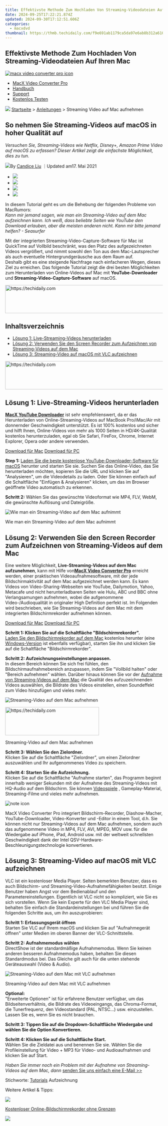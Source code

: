 ```yaml
---
title: Effektivste Methode Zum Hochladen Von Streaming-Videodateien Auf Ihren Mac
date: 2024-09-25T17:22:21.874Z
updated: 2024-09-30T17:12:51.606Z
categories:
  - macxdvd
thumbnail: https://thmb.techidaily.com/f9e691ab1179ca5da97e6ab8b312a61013e41cba8e3a02b301a39e9364b303a9.jpg
---
```


## Effektivste Methode Zum Hochladen Von Streaming-Videodateien Auf Ihren Mac

[![macx video converter pro icon](https://www.macxdvd.com/tutorial-de/../image-style/new-seo/icon11.png)](https://tools.techidaily.com/macxdvd/products/)

* [MacX Video Converter Pro](https://tools.techidaily.com/macxdvd/products/)
* [Handbuch](https://tools.techidaily.com/macxdvd/products/)
* [Support](https://tools.techidaily.com/macxdvd/products/)
* [Kostenlos Testen](https://tools.techidaily.com/macxdvd/products/)

![](https://www.macxdvd.com/tutorial-de/../image-style/new-seo/icon7.png) [Startseite](https://tools.techidaily.com/macxdvd/products/) \> [Anleitungen](https://tools.techidaily.com/macxdvd/products/) \> Streaming Video auf Mac aufnehmen

## So nehmen Sie Streaming-Videos auf macOS in hoher Qualität auf

_Versuchen Sie, Streaming-Videos wie Netflix, Disney+, Amazon Prime Video auf macOS zu erfassen? Dieser Artikel zeigt die einfachste Möglichkeit, dies zu tun._

![](https://www.macxdvd.com/tutorial-de/../image-style/new-seo/icon6.png)By [Candice Liu](https://www.linkedin.com/in/candice-liu-444483a3/) ｜Updated am17\. Mai 2021 

* [![](https://www.macxdvd.com/tutorial-de/../image-style/new-seo/share-fa.jpg)](https://www.facebook.com/sharer/sharer.php?u=https://www.macxdvd.com/tutorial-de/streaming-video-auf-mac-aufnehmen.htm)
* [![](https://www.macxdvd.com/tutorial-de/../image-style/new-seo/share-tw.jpg)](https://twitter.com/intent/tweet?url=https://www.macxdvd.com/tutorial-de/streaming-video-auf-mac-aufnehmen.htm)
* [![](https://www.macxdvd.com/tutorial-de/../image-style/new-seo/share-go.jpg)](https://pinterest.com/pin/create/button/?url=https://www.macxdvd.com/tutorial-de/streaming-video-auf-mac-aufnehmen.htm)
* [![](https://www.macxdvd.com/tutorial-de/../image-style/new-seo/share-in.jpg)](https://www.linkedin.com/shareArticle?mini=true&url=https://www.macxdvd.com/tutorial-de/streaming-video-auf-mac-aufnehmen.htm&title=&summary=https://www.macxdvd.com/tutorial-de/streaming-video-auf-mac-aufnehmen.htm&source=)

In diesem Tutorial geht es um die Behebung der folgenden Probleme von MacRumors:  
_Kann mir jemand sagen, wie man ein Streaming-Video auf dem Mac aufzeichnen kann. Ich weiß, dass beliebte Seiten wie YouTube den Download erlauben, aber die meisten anderen nicht. Kann mir bitte jemand helfen? - Seasurfer_ 

Mit der integrierten Streaming-Video-Capture-Software für Mac ist QuickTime auf Vollbild beschränkt, was den Platz des aufgezeichneten Videos vergrößert, und nimmt sowohl den Ton aus dem Mac-Lautsprecher als auch eventuelle Hintergrundgeräusche aus dem Raum auf.   
 Deshalb gibt es eine steigende Nachfrage nach einfacheren Wegen, dieses Ziel zu erreichen. Das folgende Tutorial zeigt die drei besten Möglichkeiten zum Herunterladen von Online-Videos auf Mac mit **YouTube-Downloader** und **Streaming-Video-Capture-Software** auf macOS. 

<!-- affiliate ads begin -->
<a href="https://imp.i357552.net/c/5597632/947750/11832" target="_top" id="947750">
  <img src="//a.impactradius-go.com/display-ad/11832-947750" border="0" alt="https://techidaily.com" width="728" height="90"/>
</a>
<img height="0" width="0" src="https://imp.i357552.net/i/5597632/947750/11832" style="position:absolute;visibility:hidden;" border="0" />
<!-- affiliate ads end -->

## Inhaltsverzeichnis

* [Lösung 1: Live-Streaming-Videos herunterladen](https://tools.techidaily.com/macxdvd/products/)
* [Lösung 2: Verwenden Sie den Screen Recorder zum Aufzeichnen von Streaming-Videos auf dem Mac](https://tools.techidaily.com/macxdvd/products/)
* [Lösung 3: Streaming-Video auf macOS mit VLC aufzeichnen](https://tools.techidaily.com/macxdvd/products/)

<!-- affiliate ads begin -->
<a href="https://appsumo.8odi.net/c/5597632/2130890/7443" target="_top" id="2130890">
  <img src="//a.impactradius-go.com/display-ad/7443-2130890" border="0" alt="https://techidaily.com" width="728" height="90"/>
</a>
<img height="0" width="0" src="https://appsumo.8odi.net/i/5597632/2130890/7443" style="position:absolute;visibility:hidden;" border="0" />
<!-- affiliate ads end -->

## Lösung 1: Live-Streaming-Videos herunterladen

[**MacX YouTube Downloader**](https://tools.techidaily.com/macxdvd/products/) ist sehr empfehlenswert, da er das Herunterladen von Online-Streaming-Videos auf MacBook Pro/iMac/Air mit donnernder Geschwindigkeit unterstützt. Es ist 100% kostenlos und sicher und hilft Ihnen, Online-Videos von mehr als 1000 Seiten in HD/4K-Qualität kostenlos herunterzuladen, egal ob Sie Safari, FireFox, Chrome, Internet Explorer, Opera oder andere verwenden.

[Download für Mac](https://tools.techidaily.com/macxdvd/products/) [Download für PC](https://tools.techidaily.com/macxdvd/products/) 

**Step 1:** [Laden Sie die beste kostenlose YouTube-Downloader-Software für macOS](https://tools.techidaily.com/macxdvd/products/) herunter und starten Sie sie. Suchen Sie das Online-Video, das Sie herunterladen möchten, kopieren Sie die URL und klicken Sie auf "Analysieren", um die Videodetails zu laden. Oder Sie können einfach auf die Schaltfläche "Einfügen & Analysieren" klicken, um das im Browser geöffnete Video automatisch zu erkennen. 

**Schritt 2:** Wählen Sie das gewünschte Videoformat wie MP4, FLV, WebM, die gewünschte Auflösung und Dateigröße. 

![Wie man ein Streaming-Video auf dem Mac aufnimmt](https://www.macxdvd.com/tutorial-de/../mac-dvd-video-converter-how-to/article-image/2015-amas-video-download.png) 

Wie man ein Streaming-Video auf dem Mac aufnimmt

## Lösung 2: Verwenden Sie den Screen Recorder zum Aufzeichnen von Streaming-Videos auf dem Mac

Eine weitere Möglichkeit, **Live-Streaming-Videos auf dem Mac aufzunehmen**, kann mit Hilfe von[**MacX Video Converter Pro**](https://tools.techidaily.com/macxdvd/products/) erreicht werden, einer praktischen Videoaufnahmesoftware, mit der jede Bildschirmaktivität auf dem Mac aufgezeichnet werden kann. Es kann Videos von Video-Sharing-Webseiten wie YouTube, Dailymotion, Yahoo, Metacafe und nicht herunterladbaren Seiten wie Hulu, ABC und BBC ohne Verlangsamungen aufnehmen, wobei die aufgenommene Video-/Audioqualität in originaler High Definition perfekt ist. Im Folgenden wird beschrieben, wie Sie Streaming-Videos auf dem Mac mit dem integrierten Bildschirmrekorder aufnehmen können.

[Download für Mac](https://tools.techidaily.com/macxdvd/products/) [Download für PC](https://tools.techidaily.com/macxdvd/products/) 

**Schritt 1: Klicken Sie auf die Schaltfläche "Bildschirmrekorder".**  
[Laden Sie den Bildschirmrekorder auf dem Mac](https://tools.techidaily.com/macxdvd/products/) kostenlos herunter (eine [Windows-Version](https://tools.techidaily.com/macxdvd/products/) ist ebenfalls verfügbar), starten Sie ihn und klicken Sie auf die Schaltfläche "Bildschirmrekorder".

**Schritt 2: Aufzeichnungseinstellungen anpassen.**   
In diesem Bereich können Sie sich frei fühlen, den Bildschirmaufnahmebereich anzupassen, indem Sie "Vollbild halten" oder "Bereich aufnehmen" wählen. Darüber hinaus können Sie vor der [Aufnahme von Streaming-Videos auf dem Mac](https://tools.techidaily.com/macxdvd/products/) die Qualität des aufzuzeichnenden Videos auswählen, die Bildrate des Videos einstellen, einen Soundeffekt zum Video hinzufügen und vieles mehr.

![Streaming-Video auf dem Mac aufnehmen](https://www.macxdvd.com/tutorial-de/../mac-video-converter-pro/step-image/record-screen-audio.png) 

<!-- affiliate ads begin -->
<a href="https://aligracehair.sjv.io/c/5597632/1915805/19272" target="_top" id="1915805">
  <img src="//a.impactradius-go.com/display-ad/19272-1915805" border="0" alt="https://techidaily.com" width="300" height="90"/>
</a>
<img height="0" width="0" src="https://aligracehair.sjv.io/i/5597632/1915805/19272" style="position:absolute;visibility:hidden;" border="0" />
<!-- affiliate ads end -->

Streaming-Video auf dem Mac aufnehmen

**Schritt 3: Wählen Sie den Zielordner.**   
Klicken Sie auf die Schaltfläche "Zielordner", um einen Zielordner auszuwählen und Ihr aufgenommenes Video zu speichern.

**Schritt 4: Starten Sie die Aufzeichnung.**  
Klicken Sie auf die Schaltfläche "Aufnahme starten", das Programm beginnt innerhalb weniger Sekunden mit der Aufnahme des Streaming-Videos mit HQ-Audio auf dem Bildschirm. Sie können [Videospiele](https://tools.techidaily.com/macxdvd/products/) , Gameplay-Material, Streaming-Filme und vieles mehr aufnehmen. 

![note icon](https://www.macxdvd.com/tutorial-de/../image-style/new-seo/icon0.png)

MacX Video Converter Pro integriert Bildschirm-Recorder, Diashow-Macher, YouTube-Downloader, Video-Konverter und -Editor in einem Tool, d.h. Sie können nicht nur Streaming-Videos auf dem Mac aufnehmen, sondern auch das aufgenommene Video in MP4, FLV, AVI, MPEG, MOV usw. für die Wiedergabe auf iPhone, iPad, Android usw. mit der weltweit schnellsten Geschwindigkeit dank der Intel QSV-Hardware-Beschleunigungstechnologie konvertieren. 

## Lösung 3: Streaming-Video auf macOS mit VLC aufzeichnen

VLC ist ein kostenloser Media Player. Selten bemerkten Benutzer, dass es auch Bildschirm- und Streaming-Video-Aufnahmefähigkeiten besitzt. Einige Benutzer haben Angst vor dem Bedienablauf und den Parametereinstellungen. Eigentlich ist VLC nicht so kompliziert, wie Sie es sich vorstellen. Wenn Sie kein Experte für den VLC Media Player sind, behalten Sie einfach die Standardeinstellungen bei und führen Sie die folgenden Schritte aus, um ihn auszuprobieren: 

**Schritt 1: Erfassungsgerät öffnen**  
 Starten Sie VLC auf Ihrem macOS und klicken Sie auf "Aufnahmegerät öffnen" unter Medien im oberen Banner der VLC-Schnittstelle. 

**Schritt 2: Aufnahmemodus wählen**  
 DirectShow ist der standardmäßige Aufnahmemodus. Wenn Sie keinen anderen besseren Aufnahmemodus haben, behalten Sie diesen Standardmodus bei. Das Gleiche gilt auch für die unten stehende Geräteauswahl (Video & Audio). 

![Streaming-Video auf dem Mac mit VLC aufnehmen](https://www.macxdvd.com/tutorial-de/../mac-dvd-video-converter-how-to/article-image/capture-screen-vlc.jpg) 

Streaming-Video auf dem Mac mit VLC aufnehmen

**Optional:**   
 "Erweiterte Optionen" ist für erfahrene Benutzer verfügbar, um das Bildseitenverhältnis, die Bildrate des Videoeingangs, das Chroma-Format, die Tunerfrequenz, den Videostandard (PAL, NTSC...) usw. einzustellen. Lassen Sie es, wenn Sie es nicht brauchen. 

**Schritt 3: Tippen Sie auf die Dropdown-Schaltfläche Wiedergabe und wählen Sie die Option Konvertieren.**

**Schritt 4: Klicken Sie auf die Schaltfläche Start.**   
 Wählen Sie die Zieldatei aus und benennen Sie sie. Wählen Sie die Profileinstellung für Video + MP3 für Video- und Audioaufnahmen und klicken Sie auf Start. 

_Haben Sie immer noch ein Problem mit der Aufnahme von Streaming-Videos auf dem Mac, dann_ [senden Sie uns einfach eine E-Mail >>](https://tools.techidaily.com/macxdvd/products/)

Stichworte: [Tutorials](https://tools.techidaily.com/macxdvd/products/) Aufzeichnung 

Weitere Artikel & Tipps:

![](https://www.macxdvd.com/tutorial-de/../image-style/new-seo/pic7.jpg)

[Kostenloser Online-Bildschirmrekorder ohne Grenzen](https://tools.techidaily.com/macxdvd/products/)

![](https://www.macxdvd.com/tutorial-de/../image-style/new-seo/pic6.jpg)

<!-- affiliate ads begin -->
<span id="1516072">
					<video width="864" height="1536" style="cursor:pointer"
           poster="//a.impactradius-go.com/display-clicktoplayimage/1516072.png"
           onclick="if(!this.playClicked){this.play();this.setAttribute('controls',true);this.playClicked=true;}">
	   <source src="//a.impactradius-go.com/display-ad/16446-1516072">
	   <img src="//a.impactradius-go.com/display-clicktoplayimage/1516072.png" style="border: none; height: 100%; width: 100%; object-fit: contain">
	</video>
	<div style="width:540px;text-align:center"><a href="javascript:window.open(decodeURIComponent('https%3A%2F%2Flaganoo.pxf.io%2Fc%2F5597632%2F1516072%2F16446'), '_blank');void(0);">Click here</a></div>
</span>
<img height="0" width="0" src="https://imp.pxf.io/i/5597632/1516072/16446" style="position:absolute;visibility:hidden;" border="0" />
<!-- affiliate ads end -->

[Kostenloser Download Fraps für Mac für Bildschirmaufnahmen](https://tools.techidaily.com/macxdvd/products/)

![](https://www.macxdvd.com/tutorial-de/../image-style/new-seo/pic5.jpg)

 Beste Mac-Videokonverter zum Konvertieren von Videos

![](https://www.macxdvd.com/tutorial-de/../image-style/new-seo/pic4.jpg)

 Top Drei Free Video Converter Mac im Jahr 2021 

![](https://www.macxdvd.com/tutorial-de/../image-style/new-seo/pic3.jpg)

<!-- affiliate ads begin -->
<a href="https://appsumo.8odi.net/c/5597632/2105860/7443" target="_top" id="2105860">
  <img src="//a.impactradius-go.com/display-ad/7443-2105860" border="0" alt="https://techidaily.com" width="728" height="90"/>
</a>
<img height="0" width="0" src="https://appsumo.8odi.net/i/5597632/2105860/7443" style="position:absolute;visibility:hidden;" border="0" />
<!-- affiliate ads end -->

 So verwenden Sie Screen Recorder für Mac

![](https://www.macxdvd.com/tutorial-de/../image-style/new-seo/pic2.jpg)

[Hinzufügen von Untertiteln / Untertiteln zum Video](https://tools.techidaily.com/macxdvd/products/) 

![Digiarty Software](https://www.macxdvd.com/tutorial-de/../icon/logo.png) 

MacXDVD Software ist ein führender Anbieter von Multimedia-Software und bietet innovative Multimedia-Lösungen für Anwender auf der ganzen Welt.

### Produkte

* [MacX DVD Ripper Pro](https://tools.techidaily.com/macxdvd/products/)
* [MacX Video Converter Pro](https://tools.techidaily.com/macxdvd/products/)
* [MacX MediaTrans](https://tools.techidaily.com/macxdvd/products/)

### Support

* [FAQ >>](https://tools.techidaily.com/macxdvd/products/)
* [Handbuch >>](https://tools.techidaily.com/macxdvd/products/)
* [Anleitung >>](https://tools.techidaily.com/macxdvd/products/)

<!-- affiliate ads begin -->
<span id="1993645">
					<video width="576" height="240" style="cursor:pointer"
           poster="//a.impactradius-go.com/display-clicktoplayimage/1993645.png"
           onclick="if(!this.playClicked){this.play();this.setAttribute('controls',true);this.playClicked=true;}">
	   <source src="//a.impactradius-go.com/display-ad/22993-1993645">
	   <img src="//a.impactradius-go.com/display-clicktoplayimage/1993645.png" style="border: none; height: 100%; width: 100%; object-fit: contain">
	</video>
	<div style="width:360px;text-align:center"><a href="javascript:window.open(decodeURIComponent('https%3A%2F%2Fhomestyler.sjv.io%2Fc%2F5597632%2F1993645%2F22993'), '_blank');void(0);">Click here</a></div>
</span>
<img height="0" width="0" src="https://imp.pxf.io/i/5597632/1993645/22993" style="position:absolute;visibility:hidden;" border="0" />
<!-- affiliate ads end -->

### Unternehmen

* [Über uns >>](https://tools.techidaily.com/macxdvd/products/)
* [Kontakt >>](https://tools.techidaily.com/macxdvd/products/)

[Home](https://tools.techidaily.com/macxdvd/products/) | [Über uns](https://tools.techidaily.com/macxdvd/products/) | [Datenschutz](https://tools.techidaily.com/macxdvd/products/) | [Nutzungsbedingungen](https://tools.techidaily.com/macxdvd/products/) | [Lizenzvereinbarung](https://tools.techidaily.com/macxdvd/products/) | [Anleitung](https://tools.techidaily.com/macxdvd/products/) | [News](https://tools.techidaily.com/macxdvd/products/) | [Kontakt](https://tools.techidaily.com/macxdvd/products/)

Copyright © 2024 Digiarty Software, Inc (MacXDVD). Alle Rechte vorbehalten

Apple, das Apple-Logo, Mac, iPhone, iPad, iPod und iTunes sind Markenzeichen der Apple Inc, die in den USA und anderen Ländern eingetragen sind.   
Digiarty Software wurde nicht von Apple Inc. entwickelt oder ist mit Apple Inc. verbunden.

<ins class="adsbygoogle"
     style="display:block"
     data-ad-format="autorelaxed"
     data-ad-client="ca-pub-7571918770474297"
     data-ad-slot="1223367746"></ins>

<ins class="adsbygoogle"
     style="display:block"
     data-ad-client="ca-pub-7571918770474297"
     data-ad-slot="8358498916"
     data-ad-format="auto"
     data-full-width-responsive="true"></ins>

<span class="atpl-alsoreadstyle">Also read:</span>
<div><ul>
<li><a href="https://youtube-zero.techidaily.com/024-approved-exploring-best-applications-tiktok-vs-youtubes-micro-video-realm/"><u>[New] 2024 Approved Exploring Best Applications TikTok vs YouTube's Micro-Video Realm</u></a></li>
<li><a href="https://vp-tips.techidaily.com/new-in-2024-ultrawide-vs-uhd-4k-monitors-which-to-choose/"><u>[New] In 2024, UltraWide VS UHD 4K Monitors Which to Choose</u></a></li>
<li><a href="https://screen-capture.techidaily.com/updated-2024-approved-the-prime-mac-screen-capture-options/"><u>[Updated] 2024 Approved The Prime Mac Screen Capture Options</u></a></li>
<li><a href="https://remote-screen-capture.techidaily.com/updated-essential-tech-for-effective-pc-image-capture-the-5-best/"><u>[Updated] Essential Tech for Effective PC Image Capture, The 5 Best</u></a></li>
<li><a href="https://tiktok-videos.techidaily.com/updated-unleashing-potential-the-best-anime-ideas-in-videos/"><u>[Updated] Unleashing Potential The Best Anime Ideas in Videos</u></a></li>
<li><a href="https://some-guidance.techidaily.com/2024-approved-the-progression-of-vegaspro-through-its-2019-updates/"><u>2024 Approved The Progression of VegasPro Through Its 2019 Updates</u></a></li>
<li><a href="https://discover-amazing.techidaily.com/effortless-e-reading-on-amazons-kindle-a-complete-tutorial-for-converting-pdf-documents-to-mobi-format/"><u>Effortless E-Reading on Amazon's Kindle: A Complete Tutorial for Converting PDF Documents to MOBI Format</u></a></li>
<li><a href="https://vp-tips.techidaily.com/engineer-chuckling-graphics-for-gif-exchange-for-2024/"><u>Engineer Chuckling Graphics for GIF Exchange for 2024</u></a></li>
<li><a href="https://discover-amazing.techidaily.com/enhance-your-reading-experience-converting-ibooks-to-optimal-pdf-files/"><u>Enhance Your Reading Experience: Converting iBooks to Optimal PDF Files</u></a></li>
<li><a href="https://discover-amazing.techidaily.com/free-download-how-to-access-e-books-at-no-cost/"><u>Free Download: How to Access E-Books at No Cost</u></a></li>
<li><a href="https://discover-amazing.techidaily.com/has-support-ended-for-this-product-or-service/"><u>Has Support Ended For This Product or Service?</u></a></li>
<li><a href="https://screen-sharing-recording.techidaily.com/in-2024-mac-users-speak-out-the-real-impact-of-screenflow-software/"><u>In 2024, Mac Users Speak Out The Real Impact of ScreenFlow Software</u></a></li>
<li><a href="https://win11.techidaily.com/windows-set-your-own-idle-screen-time/"><u>Windows: Set Your Own Idle Screen Time</u></a></li>
</ul></div>

